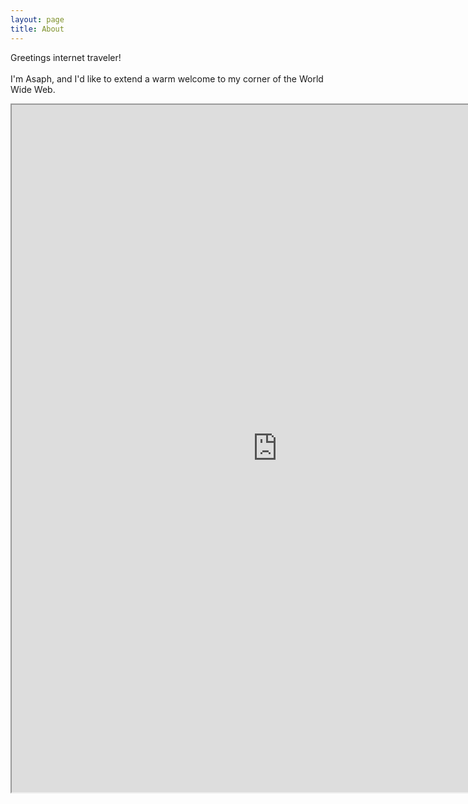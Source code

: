 ```yaml
---
layout: page
title: About
---
```


<p class="message">
  Greetings internet traveler!<br /><br />
  I'm Asaph, and I'd like to extend a warm welcome to my corner of the World Wide Web.
</p>


<iframe src="https://resume.creddle.io/embed/gwur8qvhwwa"
  width="850" height="1100" seamless></iframe> 